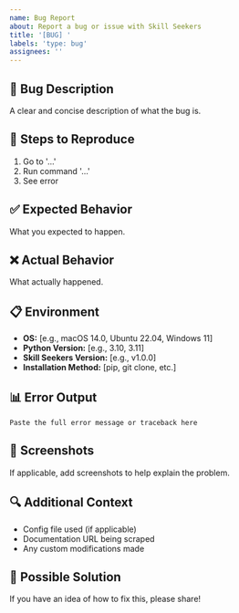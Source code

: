 ```yaml
---
name: Bug Report
about: Report a bug or issue with Skill Seekers
title: '[BUG] '
labels: 'type: bug'
assignees: ''
---
```


## 🐛 Bug Description

A clear and concise description of what the bug is.

## 🔄 Steps to Reproduce

1. Go to '...'
2. Run command '...'
3. See error

## ✅ Expected Behavior

What you expected to happen.

## ❌ Actual Behavior

What actually happened.

## 📋 Environment

- **OS:** [e.g., macOS 14.0, Ubuntu 22.04, Windows 11]
- **Python Version:** [e.g., 3.10, 3.11]
- **Skill Seekers Version:** [e.g., v1.0.0]
- **Installation Method:** [pip, git clone, etc.]

## 📊 Error Output

```
Paste the full error message or traceback here
```

## 📸 Screenshots

If applicable, add screenshots to help explain the problem.

## 🔍 Additional Context

- Config file used (if applicable)
- Documentation URL being scraped
- Any custom modifications made

## 🎯 Possible Solution

If you have an idea of how to fix this, please share!

